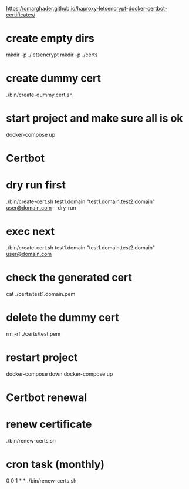 https://omarghader.github.io/haproxy-letsencrypt-docker-certbot-certificates/

# create empty dirs
mkdir -p ./letsencrypt
mkdir -p ./certs

# create dummy cert
./bin/create-dummy.cert.sh

# start project and make sure all is ok
docker-compose up

# Certbot
#

# dry run first
./bin/create-cert.sh test1.domain "test1.domain,test2.domain" user@domain.com --dry-run

# exec next
./bin/create-cert.sh test1.domain "test1.domain,test2.domain" user@domain.com

# check the generated cert
cat ./certs/test1.domain.pem

# delete the dummy cert
rm -rf ./certs/test.pem

# restart project
docker-compose down
docker-compose up

# Certbot renewal
#

# renew certificate
./bin/renew-certs.sh

# cron task (monthly)
0 0 1 * * ./bin/renew-certs.sh
